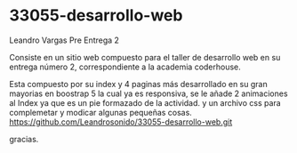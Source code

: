 # 33055-desarrollo-web
Leandro Vargas Pre Entrega 2 

Consiste en un sitio web compuesto para el taller de desarrollo web en su entrega número 2, correspondiente a la academia coderhouse.

Esta compuesto por su index y 4 paginas más
desarrollado en su gran mayorias en boostrap 5 la  cual ya es responsiva, se le añade 2 animaciones al Index ya que es un pie formazado de la actividad.
y un archivo css para complemetar y modicar algunas pequeñas cosas. https://github.com/Leandrosonido/33055-desarrollo-web.git

gracias.
